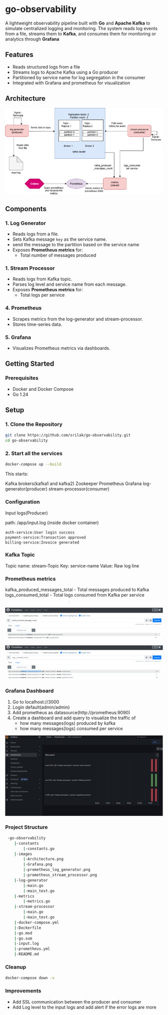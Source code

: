 # go-observability
 A lightweight observability pipeline built with **Go** and **Apache Kafka** to simulate centralized logging and monitoring. The system reads log events from a file, streams them to **Kafka**, and consumes them for monitoring or analytics through **Grafana**

## Features

- Reads structured logs from a file
- Streams logs to Apache Kafka using a Go producer
- Partitioned by service name for log segregation in the consumer
- Integrated with Grafana and prometheus for visualization

## Architecture

![Screenshot](images/Architecture.png)

## Components
### 1. **Log Generator**
- Reads logs from a file.
- Sets Kafka message `key` as the service name.
- send the message to the partition based on the service name
- Exposes **Prometheus metrics** for:
  - Total number of messages produced
### 1. **Stream Processor**
- Reads logs from Kafka topic.
- Parses log level and service name from each message.
- Exposes **Prometheus metrics** for:
  - Total logs per service

### 4. **Prometheus**
- Scrapes metrics from the log-generator and stream-processor.
- Stores time-series data.

### 5. **Grafana**
- Visualizes Prometheus metrics via dashboards.

## Getting Started

### Prerequisites
- Docker and Docker Compose
- Go 1.24

## Setup
### 1. Clone the Repository
```bash
git clone https://github.com/srilak/go-observability.git
cd go-observability
```

### 2. Start all the services
```bash
docker-compose up --build
```
This starts:

Kafka brokers(kafka1 and kafka2)
Zookeeper
Prometheus
Grafana
log-generator(producer)
stream-processor(consumer)

### Configuration

Input logs(Producer)

path: /app/input.log (inside docker container)

```
auth-service:User login success
payment-service:Transaction approved
billing-service:Invoice generated
```
### Kafka Topic
Topic name: stream-Topic
Key: service-name
Value: Raw log line

### Prometheus metrics

kafka_produced_messages_total - Total messages produced to Kafka
logs_consumed_total - Total logs consumed from Kafka per service

![Screenshot](images/prometheus_log_generator.png)

![Screenshot](images/prometheus_stream_processor.png)

### Grafana Dashboard
1. Go to localhost://3000
2. Login default(admin/admin)
3. Add prometheus as datasource(http://prometheus:9090)
4. Create a dashboard and add query to visualize the traffic of
    - how many messages(logs) produced by kafka
    - how many messages(logs) consumed per service

![Screenshot](images/Grafana.png)

### Project Structure
```bash
 -go-observability
    |-constants
        |-constants.go
    |-images
        |-Architecture.png
        |-Grafana.png
        |-prometheus_log_generator.png
        |-prometheus_stream_processor.png
    |-log-generator
        |-main.go
        |-main_test.go
    |-metrics
        |-metrics.go
    |-stream-processor
        |-main.go
        |-main_test.go
    |-docker-compose.yml
    |-Dockerfile
    |-go.mod
    |-go.sum
    |-input.log
    |-prometheus.yml
    |-README.md
```

### Cleanup

```bash
docker-compose down -v
```
### Improvements
- Add SSL communication between the producer and consumer
- Add Log level to the input logs and add alert if the error logs are more
